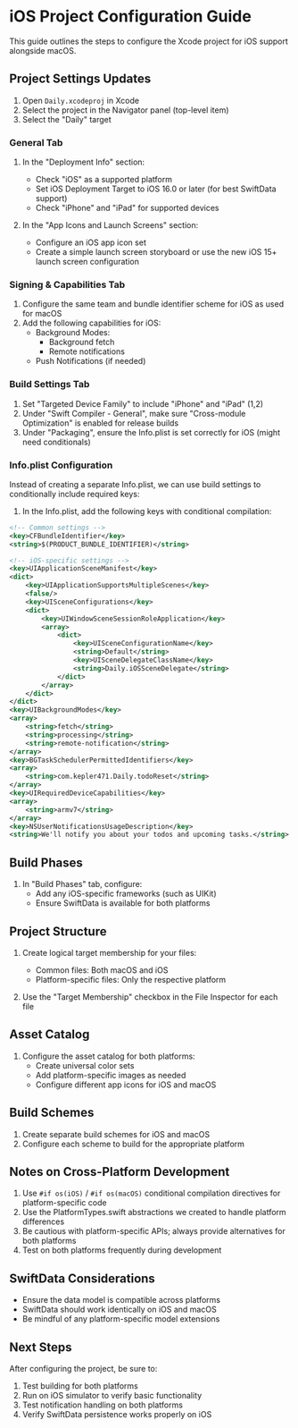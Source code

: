 # iOS Project Configuration Guide

This guide outlines the steps to configure the Xcode project for iOS support alongside macOS.

## Project Settings Updates

1. Open `Daily.xcodeproj` in Xcode
2. Select the project in the Navigator panel (top-level item)
3. Select the "Daily" target

### General Tab

1. In the "Deployment Info" section:
   - Check "iOS" as a supported platform
   - Set iOS Deployment Target to iOS 16.0 or later (for best SwiftData support)
   - Check "iPhone" and "iPad" for supported devices

2. In the "App Icons and Launch Screens" section:
   - Configure an iOS app icon set
   - Create a simple launch screen storyboard or use the new iOS 15+ launch screen configuration

### Signing & Capabilities Tab

1. Configure the same team and bundle identifier scheme for iOS as used for macOS
2. Add the following capabilities for iOS:
   - Background Modes:
     - Background fetch
     - Remote notifications
   - Push Notifications (if needed)

### Build Settings Tab

1. Set "Targeted Device Family" to include "iPhone" and "iPad" (1,2)
2. Under "Swift Compiler - General", make sure "Cross-module Optimization" is enabled for release builds
3. Under "Packaging", ensure the Info.plist is set correctly for iOS (might need conditionals)

### Info.plist Configuration

Instead of creating a separate Info.plist, we can use build settings to conditionally include required keys:

1. In the Info.plist, add the following keys with conditional compilation:

```xml
<!-- Common settings -->
<key>CFBundleIdentifier</key>
<string>$(PRODUCT_BUNDLE_IDENTIFIER)</string>

<!-- iOS-specific settings -->
<key>UIApplicationSceneManifest</key>
<dict>
    <key>UIApplicationSupportsMultipleScenes</key>
    <false/>
    <key>UISceneConfigurations</key>
    <dict>
        <key>UIWindowSceneSessionRoleApplication</key>
        <array>
            <dict>
                <key>UISceneConfigurationName</key>
                <string>Default</string>
                <key>UISceneDelegateClassName</key>
                <string>Daily.iOSSceneDelegate</string>
            </dict>
        </array>
    </dict>
</dict>
<key>UIBackgroundModes</key>
<array>
    <string>fetch</string>
    <string>processing</string>
    <string>remote-notification</string>
</array>
<key>BGTaskSchedulerPermittedIdentifiers</key>
<array>
    <string>com.kepler471.Daily.todoReset</string>
</array>
<key>UIRequiredDeviceCapabilities</key>
<array>
    <string>armv7</string>
</array>
<key>NSUserNotificationsUsageDescription</key>
<string>We'll notify you about your todos and upcoming tasks.</string>
```

## Build Phases

1. In "Build Phases" tab, configure:
   - Add any iOS-specific frameworks (such as UIKit)
   - Ensure SwiftData is available for both platforms

## Project Structure

1. Create logical target membership for your files:
   - Common files: Both macOS and iOS
   - Platform-specific files: Only the respective platform

2. Use the "Target Membership" checkbox in the File Inspector for each file

## Asset Catalog

1. Configure the asset catalog for both platforms:
   - Create universal color sets
   - Add platform-specific images as needed
   - Configure different app icons for iOS and macOS

## Build Schemes

1. Create separate build schemes for iOS and macOS
2. Configure each scheme to build for the appropriate platform

## Notes on Cross-Platform Development

1. Use `#if os(iOS)` / `#if os(macOS)` conditional compilation directives for platform-specific code
2. Use the PlatformTypes.swift abstractions we created to handle platform differences
3. Be cautious with platform-specific APIs; always provide alternatives for both platforms
4. Test on both platforms frequently during development

## SwiftData Considerations

- Ensure the data model is compatible across platforms
- SwiftData should work identically on iOS and macOS
- Be mindful of any platform-specific model extensions

## Next Steps

After configuring the project, be sure to:
1. Test building for both platforms
2. Run on iOS simulator to verify basic functionality
3. Test notification handling on both platforms
4. Verify SwiftData persistence works properly on iOS